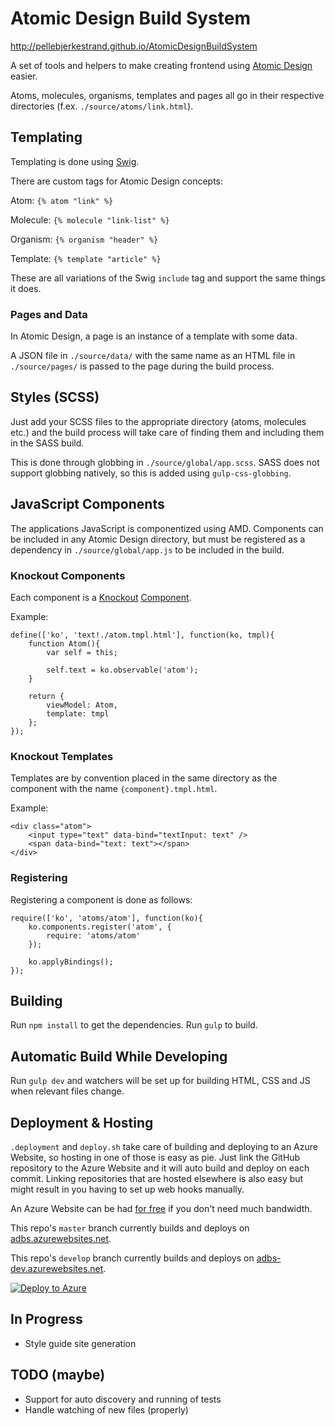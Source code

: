 # Atomic Design Build System

http://pellebjerkestrand.github.io/AtomicDesignBuildSystem

A set of tools and helpers to make creating frontend using [Atomic Design](http://bradfrost.com/blog/post/atomic-web-design/) easier.

Atoms, molecules, organisms, templates and pages all go in their respective directories (f.ex. `./source/atoms/link.html`).

## Templating
Templating is done using [Swig](http://paularmstrong.github.io/swig/).

There are custom tags for Atomic Design concepts:

Atom: `{% atom "link" %}`

Molecule: `{% molecule "link-list" %}`

Organism: `{% organism "header" %}`

Template: `{% template "article" %}`

These are all variations of the Swig `include` tag and support the same things it does.

### Pages and Data
In Atomic Design, a page is an instance of a template with some data.

A JSON file in `./source/data/` with the same name as an HTML file in `./source/pages/` is passed to the page during the build process.

## Styles (SCSS)
Just add your SCSS files to the appropriate directory (atoms, molecules etc.) and the build process will take care of finding them and including them in the SASS build.

This is done through globbing in `./source/global/app.scss`. SASS does not support globbing natively, so this is added using `gulp-css-globbing`.

## JavaScript Components
The applications JavaScript is componentized using AMD. Components can be included in any Atomic Design directory, but must be registered as a dependency in `./source/global/app.js` to be included in the build.

### Knockout Components
Each component is a [Knockout](http://knockoutjs.com) [Component](http://knockoutjs.com/documentation/component-overview.html).

Example:

```
define(['ko', 'text!./atom.tmpl.html'], function(ko, tmpl){
    function Atom(){
        var self = this;

        self.text = ko.observable('atom');
    }

    return {
        viewModel: Atom,
        template: tmpl
    };
});
```

### Knockout Templates
Templates are by convention placed in the same directory as the component with the name `{component}.tmpl.html`.

Example:

```
<div class="atom">
    <input type="text" data-bind="textInput: text" />
    <span data-bind="text: text"></span>
</div>
```

### Registering
Registering a component is done as follows:

```
require(['ko', 'atoms/atom'], function(ko){
    ko.components.register('atom', {
        require: 'atoms/atom'
    });

    ko.applyBindings();
});
```

## Building
Run `npm install` to get the dependencies.
Run `gulp` to build.

## Automatic Build While Developing
Run `gulp dev` and watchers will be set up for building HTML, CSS and JS when relevant files change.

## Deployment & Hosting
`.deployment` and `deploy.sh` take care of building and deploying to an Azure Website, so hosting in one of those is easy as pie. Just link the GitHub repository to the Azure Website and it will auto build and deploy on each commit. Linking repositories that are hosted elsewhere is also easy but might result in you having to set up web hooks manually.

An Azure Website can be had [for free](http://azure.microsoft.com/nb-no/pricing/details/websites/) if you don't need much bandwidth.

This repo's `master` branch currently builds and deploys on [adbs.azurewebsites.net](adbs.azurewebsites.net).

This repo's `develop` branch currently builds and deploys on [adbs-dev.azurewebsites.net](adbs-dev.azurewebsites.net).

[![Deploy to Azure](http://azuredeploy.net/deploybutton.png)](https://azuredeploy.net/?repository=https://github.com/pellebjerkestrand/AtomicDesignBuildSystem)

## In Progress
- Style guide site generation

## TODO (maybe)
- Support for auto discovery and running of tests
- Handle watching of new files (properly)